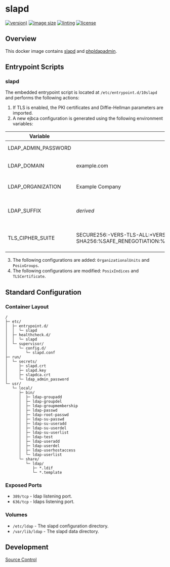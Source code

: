 # slapd

[![version)](https://img.shields.io/docker/v/crashvb/slapd/latest)](https://hub.docker.com/repository/docker/crashvb/slapd)
[![image size](https://img.shields.io/docker/image-size/crashvb/slapd/latest)](https://hub.docker.com/repository/docker/crashvb/slapd)
[![linting](https://img.shields.io/badge/linting-hadolint-yellow)](https://github.com/hadolint/hadolint)
[![license](https://img.shields.io/github/license/crashvb/slapd-docker.svg)](https://github.com/crashvb/slapd-docker/blob/master/LICENSE.md)

## Overview

This docker image contains [slapd](https://www.openldap.org/) and [phpldapadmin](https://phpldapadmin.sourceforge.net/wiki/).

## Entrypoint Scripts

### slapd

The embedded entrypoint script is located at `/etc/entrypoint.d/10slapd` and performs the following actions:

1. If TLS is enabled, the PKI certificates and Diffie-Hellman parameters are imported.
2. A new ejbca configuration is generated using the following environment variables:

 | Variable | Default Value | Description |
 | ---------| ------------- | ----------- |
 | LDAP\_ADMIN\_PASSWORD | | The ldap root password. |
 | LDAP\_DOMAIN | example.com | The name of the ldap domain |
 | LDAP\_ORGANIZATION | Example Company | The name of the ldap organization. |
 | LDAP\_SUFFIX | _derived_ | The corresponding ldap suffix (base DN) |
 | TLS\_CIPHER\_SUITE | SECURE256:-VERS-TLS-ALL:+VERS-TLS1.3:+VERS-TLS1.2:+VERS-DTLS1.2:+SIGN-RSA-SHA256:%SAFE\_RENEGOTIATION:%STATELESS\_COMPRESSION:%LATEST\_RECORD\_VERSION | The TLS ciphers use to restrict connects. |

3. The following configurations are added: `OrganizationalUnits` and `PosixGroups`.
4. The following configurations are modified: `PosixIndices` and `TLSCertificate`.

## Standard Configuration

### Container Layout

```
/
├─ etc/
│  ├─ entrypoint.d/
│  │  └─ slapd
│  ├─ healthcheck.d/
│  │  └─ slapd
│  └─ supervisor/
│     └─ config.d/
│        └─ slapd.conf
├─ run/
│  └─ secrets/
│     ├─ slapd.crt
│     ├─ slapd.key
│     ├─ slapdca.crt
│     └─ ldap_admin_password
└─ usr/
   └─ local/
      ├─ bin/
      │  ├─ ldap-groupadd
      │  ├─ ldap-groupdel
      │  ├─ ldap-groupmembership
      │  ├─ ldap-passwd
      │  ├─ ldap-root-passwd
      │  ├─ ldap-su-passwd
      │  ├─ ldap-su-useradd
      │  ├─ ldap-su-userdel
      │  ├─ ldap-su-userlist
      │  ├─ ldap-test
      │  ├─ ldap-useradd
      │  ├─ ldap-userdel
      │  ├─ ldap-userhostaccess
      │  └─ ldap-userlist
      └─ share/
         └─ ldap/
            ├─ *.ldif
            └─ *.template
```

### Exposed Ports

* `389/tcp` - ldap listening port.
* `636/tcp` - ldaps listening port.

### Volumes

* `/etc/ldap` - The slapd configuration directory.
* `/var/lib/ldap` - The slapd data directory.

## Development

[Source Control](https://github.com/crashvb/slapd-docker)


